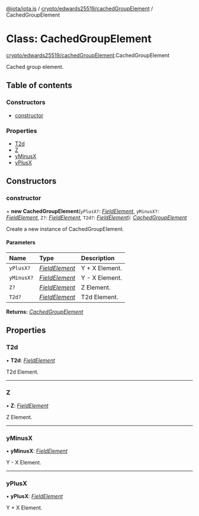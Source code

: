 [@iota/iota.js](../README.md) / [crypto/edwards25519/cachedGroupElement](../modules/crypto_edwards25519_cachedgroupelement.md) / CachedGroupElement

# Class: CachedGroupElement

[crypto/edwards25519/cachedGroupElement](../modules/crypto_edwards25519_cachedgroupelement.md).CachedGroupElement

Cached group element.

## Table of contents

### Constructors

- [constructor](crypto_edwards25519_cachedgroupelement.cachedgroupelement.md#constructor)

### Properties

- [T2d](crypto_edwards25519_cachedgroupelement.cachedgroupelement.md#t2d)
- [Z](crypto_edwards25519_cachedgroupelement.cachedgroupelement.md#z)
- [yMinusX](crypto_edwards25519_cachedgroupelement.cachedgroupelement.md#yminusx)
- [yPlusX](crypto_edwards25519_cachedgroupelement.cachedgroupelement.md#yplusx)

## Constructors

### constructor

\+ **new CachedGroupElement**(`yPlusX?`: [*FieldElement*](crypto_edwards25519_fieldelement.fieldelement.md), `yMinusX?`: [*FieldElement*](crypto_edwards25519_fieldelement.fieldelement.md), `Z?`: [*FieldElement*](crypto_edwards25519_fieldelement.fieldelement.md), `T2d?`: [*FieldElement*](crypto_edwards25519_fieldelement.fieldelement.md)): [*CachedGroupElement*](crypto_edwards25519_cachedgroupelement.cachedgroupelement.md)

Create a new instance of CachedGroupElement.

#### Parameters

| Name | Type | Description |
| :------ | :------ | :------ |
| `yPlusX?` | [*FieldElement*](crypto_edwards25519_fieldelement.fieldelement.md) | Y + X Element. |
| `yMinusX?` | [*FieldElement*](crypto_edwards25519_fieldelement.fieldelement.md) | Y - X Element. |
| `Z?` | [*FieldElement*](crypto_edwards25519_fieldelement.fieldelement.md) | Z Element. |
| `T2d?` | [*FieldElement*](crypto_edwards25519_fieldelement.fieldelement.md) | T2d Element. |

**Returns:** [*CachedGroupElement*](crypto_edwards25519_cachedgroupelement.cachedgroupelement.md)

## Properties

### T2d

• **T2d**: [*FieldElement*](crypto_edwards25519_fieldelement.fieldelement.md)

T2d Element.

___

### Z

• **Z**: [*FieldElement*](crypto_edwards25519_fieldelement.fieldelement.md)

Z Element.

___

### yMinusX

• **yMinusX**: [*FieldElement*](crypto_edwards25519_fieldelement.fieldelement.md)

Y - X Element.

___

### yPlusX

• **yPlusX**: [*FieldElement*](crypto_edwards25519_fieldelement.fieldelement.md)

Y + X Element.
